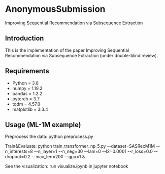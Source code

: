 # AnonymousSubmission

Improving Sequential Recommendation via Subsequence Extraction

## Introduction
This is the implementation of the paper Improving Sequential Recommendation via Subsequence Extraction (under double-blind review).

## Requirements
+ Python = 3.6
+ numpy = 1.19.2
+ pandas = 1.2.2
+ pytorch = 3.7
+ tqdm = 4.57.0
+ matplotlib = 3.3.4

## Usage (ML-1M example)

Preprocess the data: python preprocess.py

Train&Evaluate: python train_transformer_np_5.py --dataset=SASRecM1M --n_interests=8 --n_layer=1 --n_neg=30 --lam=0 --l2=0.0001 --r_loss=0.0 --dropout=0.2 --max_len=200 --gpu=1 &

See the visualization: run visualize.ipynb in jupyter notebook
